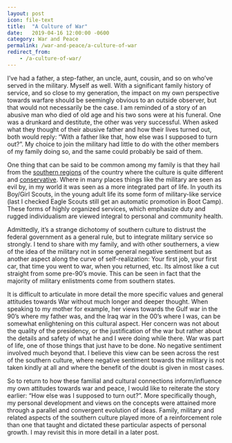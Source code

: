 ```yaml
---
layout: post
icon: file-text
title:  "A Culture of War"
date:   2019-04-16 12:00:00 -0600
category: War and Peace
permalink: /war-and-peace/a-culture-of-war
redirect_from:
    - /a-culture-of-war/
---
```


I’ve had a father, a step-father, an uncle, aunt, cousin, and so on who’ve served in the military. Myself as well. With a significant family history of service, and so close to my generation, the impact on my own perspective towards warfare should be seemingly obvious to an outside observer, but that would not necessarily be the case. I am reminded of a story of an abusive man who died of old age and his two sons were at his funeral. One was a drunkard and destitute, the other was very successful. When asked what they thought of their abusive father and how their lives turned out, both would reply: “With a father like that, how else was I supposed to turn out?”. My choice to join the military had little to do with the other members of my family doing so, and the same could probably be said of them.

One thing that can be said to be common among my family is that they hail from the [southern regions](https://en.wikipedia.org/wiki/Deep_South) of the country where the culture is quite different and [conservative](http://www.firstprinciplesjournal.com/articles.aspx?article=675&). Where in many places things like the military are seen as evil by, in my world it was seen as a more integrated part of life. In youth its Boy/Girl Scouts, in the young adult life its some form of military-like service (last I checked Eagle Scouts still get an automatic promotion in Boot Camp). These forms of highly organized services, which emphasize duty and rugged individualism are viewed integral to personal and community health.

Admittedly, it’s a strange dichotomy of southern culture to distrust the federal government as a general rule, but to integrate military service so strongly. I tend to share with my family, and with other southerners, a view of the idea of the military not in some general negative sentiment but as another aspect along the curve of self-realization: Your first job, your first car, that time you went to war, when you returned, etc. Its almost like a cut straight from some pre-90’s movie. This can be seen in fact that the majority of military enlistments come from southern states.

It is difficult to articulate in more detail the more specific values and general attitudes towards War without much longer and deeper thought. When speaking to my mother for example, her views towards the Gulf war in the 90’s where my father was, and the Iraq war in the 00’s where I was, can be somewhat enlightening on this cultural aspect. Her concern was not about the quality of the presidency, or the justification of the war but rather about the details and safety of what he and I were doing while there. War was part of life, one of those things that just have to be done. No negative sentiment involved much beyond that. I believe this view can be seen across the rest of the southern culture, where negative sentiment towards the military is not taken kindly at all and where the benefit of the doubt is given in most cases.

So to return to how these familial and cultural connections inform/influence my own attitudes towards war and peace, I would like to reiterate the story earlier: “How else was I supposed to turn out?”. More specifically though, my personal development and views on the concepts were attained more through a parallel and convergent evolution of ideas. Family, military and related aspects of the southern culture played more of a reinforcement role than one that taught and dictated these particular aspects of personal growth. I may revisit this in more detail in a later post.
